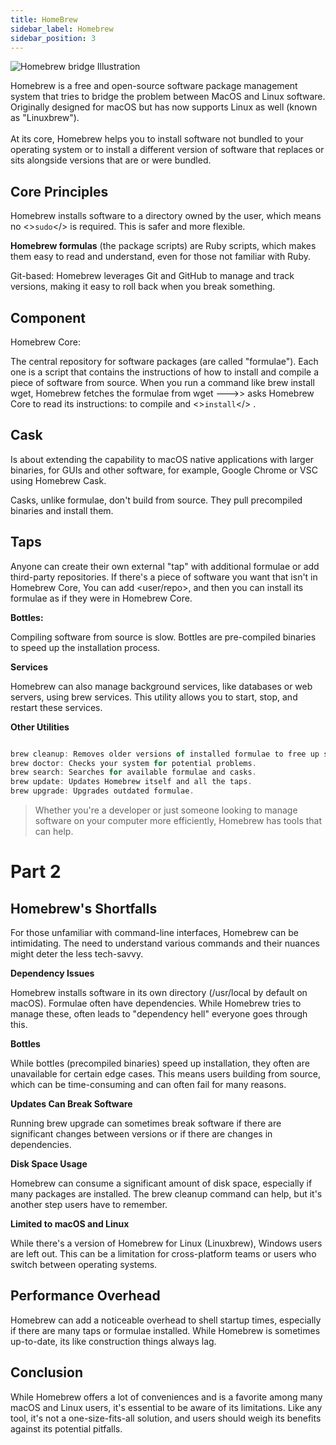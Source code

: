 ```yaml
---
title: HomeBrew
sidebar_label: Homebrew
sidebar_position: 3
---
```



![Homebrew bridge Illustration](/img/Hb.png)

Homebrew is a free and open-source software package management system that tries to bridge the problem between MacOS and Linux software. Originally designed for macOS but has now supports Linux as well (known as "Linuxbrew").<br /><br />
At its core, Homebrew helps you to install software not bundled to your operating system or to install a different version of software that replaces or sits alongside versions that are or were bundled. 

## Core Principles

Homebrew installs software to a directory owned by the user, which means no <><code>sudo</code></> is required. This is safer and more flexible.

**Homebrew formulas** (the package scripts) are Ruby scripts, which makes them easy to read and understand, even for those not familiar with Ruby.<br />

Git-based: 
Homebrew leverages Git and GitHub to manage and track versions, making it easy to roll back when you break something. 

## Component

Homebrew Core:

The central repository for software packages (are called "formulae").
Each one is a script that contains the instructions of how to install and compile a piece of software from source.
When you run a command like brew install wget, Homebrew fetches the formulae from wget --->> asks Homebrew Core to read its instructions: to compile and <><code>install</code></> .

## Cask
Is about extending the capability to macOS native applications with larger binaries, for GUIs and other software, for example, Google Chrome or VSC using Homebrew Cask.<br />

Casks, unlike formulae, don't build from source. They pull precompiled binaries and install them.

## Taps
Anyone can create their own external "tap" with additional formulae or add third-party repositories. If there's a piece of software you want that isn't in Homebrew Core, You can add <user/repo>, and then you can install its formulae as if they were in Homebrew Core.

**Bottles:**

Compiling software from source is slow. Bottles are pre-compiled binaries to speed up the installation process.

**Services**

Homebrew can also manage background services, like databases or web servers, using brew services.
This utility allows you to start, stop, and restart these services.

**Other Utilities**
``` js

brew cleanup: Removes older versions of installed formulae to free up space.
brew doctor: Checks your system for potential problems.
brew search: Searches for available formulae and casks.
brew update: Updates Homebrew itself and all the taps.
brew upgrade: Upgrades outdated formulae.

```
> Whether you're a developer or just someone looking to manage software on your computer more efficiently, Homebrew has tools that can help.
 
# Part 2

## Homebrew's Shortfalls

For those unfamiliar with command-line interfaces, Homebrew can be intimidating. The need to understand various commands and their nuances might deter the less tech-savvy. 

**Dependency Issues**

Homebrew installs software in its own directory (/usr/local by default on macOS). Formulae often have dependencies. While Homebrew tries to manage these, often leads to "dependency hell" everyone goes through this. 

**Bottles** 

While bottles (precompiled binaries) speed up installation, they often are unavailable for certain edge cases. This means users building from source, which can be time-consuming and can often fail for many reasons.

**Updates Can Break Software**

Running brew upgrade can sometimes break software if there are significant changes between versions or if there are changes in dependencies.

**Disk Space Usage**

Homebrew can consume a significant amount of disk space, especially if many packages are installed. The brew cleanup command can help, but it's another step users have to remember.

**Limited to macOS and Linux**

While there's a version of Homebrew for Linux (Linuxbrew), Windows users are left out. This can be a limitation for cross-platform teams or users who switch between operating systems.

## Performance Overhead

Homebrew can add a noticeable overhead to shell startup times, especially if there are many taps or formulae installed.
While Homebrew is sometimes up-to-date, its like construction things always lag.

## Conclusion

While Homebrew offers a lot of conveniences and is a favorite among many macOS and Linux users, it's essential to be aware of its limitations. Like any tool, it's not a one-size-fits-all solution, and users should weigh its benefits against its potential pitfalls.